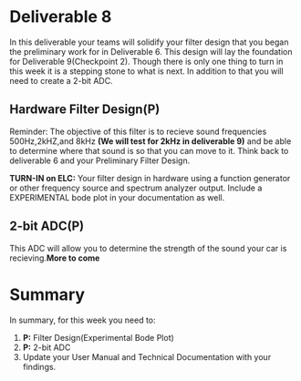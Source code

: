 
# Deliverable 8
In this deliverable your teams will solidify your filter design that you began the preliminary work for in Deliverable 6. This design will lay the foundation for Deliverable 9(Checkpoint 2). Though there is only one thing to turn in this week it is a stepping stone to what is next. In addition to that you will need to create a 2-bit ADC.


## Hardware Filter Design(P)
Reminder: The objective of this filter is to recieve sound frequencies 500Hz,2kHZ,and 8kHz **(We will test for 2kHz in deliverable 9)** and be able to determine where that sound is so that you can move to it. Think back to deliverable 6 and your Preliminary Filter Design. 

**TURN-IN on ELC:** Your filter design in hardware using a function generator or other frequency source and spectrum analyzer output. Include a EXPERIMENTAL bode plot in your documentation as well.

## 2-bit ADC(P)
This ADC will allow you to determine the strength of the sound your car is recieving.**More to come**


# Summary

In summary, for this week you need to:

1. **P:** Filter Design(Experimental Bode Plot)
2. **P:** 2-bit ADC
3. Update your User Manual and Technical Documentation with your findings.
